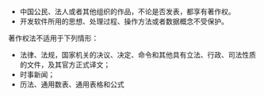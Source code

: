 - 中国公民、法人或者其他组织的作品，不论是否发表，都享有著作权。
- 开发软件所用的思想、处理过程、操作方法或者数据概念不受保护。

著作权法不适用于下列情形：

- 法律、法规，国家机关的决议、决定、命令和其他具有立法、行政、司法性质的文件，及其官方正式译文；
- 时事新闻；
- 历法、通用数表、通用表格和公式